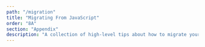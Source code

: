 ```yaml
---
path: "/migration"
title: "Migrating From JavaScript"
order: "8A"
section: "Appendix"
description: "A collection of high-level tips about how to migrate your application from JavaScript to TypeScript."
---
```

